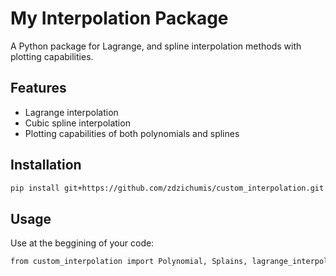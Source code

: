 # My Interpolation Package

A Python package for Lagrange, and spline interpolation methods with plotting capabilities.

## Features
- Lagrange interpolation
- Cubic spline interpolation
- Plotting capabilities of both polynomials and splines

## Installation
```bash
pip install git+https://github.com/zdzichumis/custom_interpolation.git
```
## Usage
  Use at the beggining of your code:
```bash
from custom_interpolation import Polynomial, Splains, lagrange_interpolation, splains_interpolation
```
